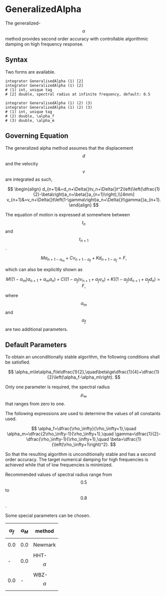 # GeneralizedAlpha

The generalized-$$\alpha$$ method provides second order accuracy with controllable algorithmic damping on high frequency response.

## Syntax

Two forms are available.

```
integrator GeneralisedAlpha (1) [2]
integrator GeneralizedAlpha (1) [2]
# (1) int, unique tag
# [2] double, spectral radius at infinite frequency, default: 0.5

integrator GeneralisedAlpha (1) (2) (3)
integrator GeneralizedAlpha (1) (2) (3)
# (1) int, unique tag
# (2) double, \alpha_f
# (3) double, \alpha_m
```

## Governing Equation

The generalized alpha method assumes that the displacement $$d$$ and the velocity $$v$$ are integrated as such,

$$
\begin{align}
d_{n+1}&=d_n+\Delta{}tv_n+\Delta{}t^2\left(\left(\dfrac{1}{2}-\beta\right)a_n+\beta{}a_{n+1}\right),\\[4mm]
v_{n+1}&=v_n+\Delta{}t\left(1-\gamma\right)a_n+\Delta{}t\gamma{}a_{n+1}.
\end{align}
$$

The equation of motion is expressed at somewhere between $$t_n$$ and $$t_{n+1}$$.

$$
Ma_{n+1-\alpha_m}+Cv_{n+1-\alpha_f}+Kd_{n+1-\alpha_f}=F,
$$

which can also be explicitly shown as

$$
M\left(\left(1-\alpha_m\right)a_{n+1}+\alpha_ma_n\right)+C\left(\left(1-\alpha_f\right)v_{n+1}+\alpha_fv_n\right)+K\left(\left(1-\alpha_f\right)d_{n+1}+\alpha_fd_n\right)=F,
$$

where $$\alpha_m$$ and $$\alpha_f$$ are two additional parameters.

## Default Parameters

To obtain an unconditionally stable algorithm, the following conditions shall be satisfied.

$$
\alpha_m\le\alpha_f\le\dfrac{1}{2},\quad\beta\ge\dfrac{1}{4}+\dfrac{1}{2}\left(\alpha_f-\alpha_m\right).
$$

Only one parameter is required, the spectral radius $$\rho_\infty$$ that ranges from zero to one.

The following expressions are used to determine the values of all constants used.

$$
\alpha_f=\dfrac{\rho_\infty}{\rho_\infty+1},\quad
\alpha_m=\dfrac{2\rho_\infty-1}{\rho_\infty+1},\quad
\gamma=\dfrac{1}{2}-\dfrac{\rho_\infty-1}{\rho_\infty+1},\quad
\beta=\dfrac{1}{\left(\rho_\infty+1\right)^2}.
$$

So that the resulting algorithm is unconditionally stable and has a second order accuracy. The target numerical damping for high frequencies is achieved while that of low frequencies is minimized.

Recommended values of spectral radius range from $$0.5$$ to $$0.8$$.

Some special parameters can be chosen.

| $$\alpha_f$$ | $$\alpha_M$$ | method         |
| ------------ | ------------ | -------------- |
| $$0.0$$      | $$0.0$$      | Newmark        |
| -            | $$0.0$$      | HHT-$$\alpha$$ |
| $$0.0$$      | -            | WBZ-$$\alpha$$ |
